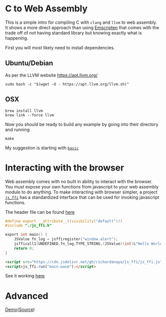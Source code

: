 # C to Web Assembly

This is a simple intro for compiling C with `clang` and `llvm` to web assembly. It shows a more direct approach than using [Emscripten](https://emscripten.org/) that comes with the trade off of not having standard library but knowing exactly what is happening.

First you will most likely need to install dependencies.

## Ubuntu/Debian
As per the LLVM website https://apt.llvm.org/

```
sudo bash -c "$(wget -O - https://apt.llvm.org/llvm.sh)"
```

## OSX

```
brew install llvm
brew link --force llvm
```

Now you should be ready to build any example by going into their directory and running

```
make
```

My suggestion is starting with [`basic`](https://github.com/richardanaya/c-to-webassembly/blob/master/examples/basic/)

# Interacting with the browser

Web assembly comes with no built in ability to interact with the browser. You must expose your own functions from javascript to your web assembly module to do anything. To make interacting with browser simpler, a project [`js_ffi`](https://www.github.com/richardanaya/js_ffi) has a standardized interface that can be used for invoking javascript functions.

The header file can be found [here](https://github.com/richardanaya/js_ffi/blob/master/js_ffi.h)

```C
#define export __attribute__((visibility("default")))
#include "./js_ffi.h"

export int main() {
	JSValue fn_log = jsffiregister("window.alert");
	jsfficall1(UNDEFINED,fn_log,TYPE_STRING,(JSValue)(int)&"Hello World!");
	return 0;
}
```
```html
<script src="https://cdn.jsdelivr.net/gh/richardanaya/js_ffi/js_ffi.js"></script>
<script>js_ffi.run("main.wasm");</script>
```
See it working [here](https://richardanaya.github.io/c-to-webassembly/examples/window_alert/index.html)

# Advanced

[Demo](https://richardanaya.github.io/c-to-webassembly/examples/game/index.html)([Source](https://github.com/richardanaya/c-to-webassembly/blob/master/examples/game/src/main.c))
